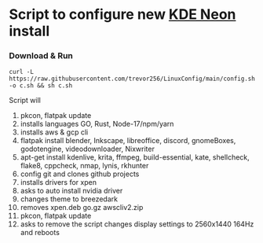 # Script to configure new [KDE Neon](https://neon.kde.org/download) install
### Download & Run
```
curl -L https://raw.githubusercontent.com/trevor256/LinuxConfig/main/config.sh -o c.sh && sh c.sh
```
Script will
 1. pkcon, flatpak update
 2. installs languages GO, Rust, Node-17/npm/yarn
 3. installs aws & gcp cli
 4. flatpak install blender, Inkscape, libreoffice, discord, gnomeBoxes, godotengine, videodownloader, Nixwriter
 5. apt-get install  kdenlive, krita, ffmpeg, build-essential, kate, shellcheck, flake8, cppcheck, nmap, lynis, rkhunter
 6. config git and clones github projects
 7. installs drivers for xpen
 8. asks to auto install nvidia driver
 9. changes theme to breezedark 
 10. removes xpen.deb go.gz awscliv2.zip
 11. pkcon, flatpak update
 12. asks to remove the script changes display settings to 2560x1440 164Hz and reboots
